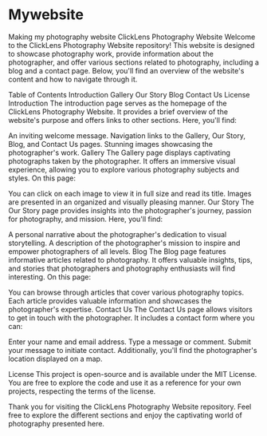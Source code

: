 # Mywebsite
Making my photography website 
ClickLens Photography Website
Welcome to the ClickLens Photography Website repository! This website is designed to showcase photography work, provide information about the photographer, and offer various sections related to photography, including a blog and a contact page. Below, you'll find an overview of the website's content and how to navigate through it.

Table of Contents
Introduction
Gallery
Our Story
Blog
Contact Us
License
Introduction
The introduction page serves as the homepage of the ClickLens Photography Website. It provides a brief overview of the website's purpose and offers links to other sections. Here, you'll find:

An inviting welcome message.
Navigation links to the Gallery, Our Story, Blog, and Contact Us pages.
Stunning images showcasing the photographer's work.
Gallery
The Gallery page displays captivating photographs taken by the photographer. It offers an immersive visual experience, allowing you to explore various photography subjects and styles. On this page:

You can click on each image to view it in full size and read its title.
Images are presented in an organized and visually pleasing manner.
Our Story
The Our Story page provides insights into the photographer's journey, passion for photography, and mission. Here, you'll find:

A personal narrative about the photographer's dedication to visual storytelling.
A description of the photographer's mission to inspire and empower photographers of all levels.
Blog
The Blog page features informative articles related to photography. It offers valuable insights, tips, and stories that photographers and photography enthusiasts will find interesting. On this page:

You can browse through articles that cover various photography topics.
Each article provides valuable information and showcases the photographer's expertise.
Contact Us
The Contact Us page allows visitors to get in touch with the photographer. It includes a contact form where you can:

Enter your name and email address.
Type a message or comment.
Submit your message to initiate contact.
Additionally, you'll find the photographer's location displayed on a map.

License
This project is open-source and is available under the MIT License. You are free to explore the code and use it as a reference for your own projects, respecting the terms of the license.

Thank you for visiting the ClickLens Photography Website repository. Feel free to explore the different sections and enjoy the captivating world of photography presented here.

